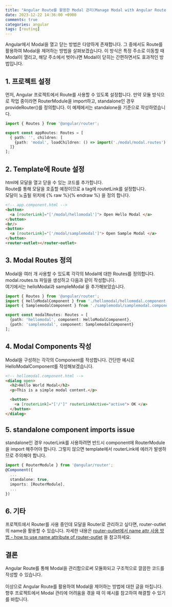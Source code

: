 ```yaml
---
title: "Angular Route를 활용한 Modal 관리(Manage Modal with Angular Route)"
date: 2023-12-22 14:36:00 +0900
comments: true
categories: angular
tags: [routing]
---
```


Angular에서 Modal을 열고 닫는 방법은 다양하게 존재합니다. 그 중에서도 Route를 활용하여 Modal을 제어하는 방법을 살펴보겠습니다. 이 방식은 특정 주소로 이동할 때 Modal이 열리고, 해당 주소에서 벗어나면 Modal이 닫히는 간편하면서도 효과적인 방법입니다.

## 1. 프로젝트 설정
먼저, Angular 프로젝트에서 Route를 사용할 수 있도록 설정합니다. 만약 모듈 방식으로 작업 중이라면 RouterModule을 import하고, standalone인 경우 provideRouter()를 정의합니다. 이 예제에서는 standalone을 기준으로 작성하였습니다.

```ts
import { Routes } from '@angular/router';

export const appRoutes: Routes = [
  { path: '', children: [
    {path: 'modal', loadChildren: () => import('./modal/modal.routes').then(m => m.modalRoutes)},
  ]}
];

```


## 2. Template에 Route 설정
html에 모달을 열고 닫을 수 있는 코드를 추가합니다.<br/>
Route를 통해 모달을 호출할 예정이므로 a tag에 routetLink를 설정합니다.<br/>
모달이 노출될 위치에 {% raw %}<router-outlet>{% endraw %} 을 정의 합니다.

```html
<!-- app.component.html -->
<button>
  <a [routerLink]="['/modal/hellomodal']"> Open Hello Modal </a>
</button>
<br/>
<button>
  <a [routerLink]="['/modal/samplemodal']"> Open Sample Modal </a>
</button>
<router-outlet></router-outlet>
```


## 3. Modal Routes 정의
Modal을 여러 개 사용할 수 있도록 각각의 Modal에 대한 Routes를 정의합니다. modal.routes.ts 파일을 생성하고 다음과 같이 작성합니다.<br/>
여기에서는 helloModal과 sampleModal 을 추가해보았습니다.

```ts
import { Routes } from '@angular/router';
import { HelloModalComponent } from './hellomodal/hellomodal.component';
import { SamplemodalComponent } from './samplemodal/samplemodal.component';

export const modalRoutes: Routes = [
  {path: 'hellomodal', component: HelloModalComponent},
  {path: 'samplemodal', component: SamplemodalComponent}
];

```


## 4. Modal Components 작성
Modal을 구성하는 각각의 Component를 작성합니다. 간단한 예시로 HelloModalComponent를 작성해보겠습니다.

```html
<!-- hellomodal.component.html -->
<dialog open>
  <h2>Hello World Modal</h2>
  <p>This is a simple modal content.</p>

  <button>
    <a [routerLink]="['/']" routerLinkActive="active"> OK </a>
  </button>
</dialog>
```



## 5. standalone component imports issue
standalone인 경우 routerLink를 사용하려면 반드시 component에 RouterModule을 import 해주어야 합니다.
그렇지 않으면 template에서 routerLink에 에러가 발생하므로 주의해야 합니다.
```ts
import { RouterModule } from '@angular/router';
@Component({
  ...
  standalone: true,
  imports: [RouterModule],
  ...
})
```


## 6. 기타
프로젝트에서 Router를 사용 중인데 모달을 Router로 관리하고 싶다면, router-outlet의 name을 활용할 수 있습니다. 
자세한 내용은 [router-outlet에서 name attr 사용 방법 - how to use name attribute of router-outlet](https://ksrae.github.io//angular/router-outlet-name/) 을 참고하세요.


## 결론
Angular Route를 통해 Modal을 관리함으로써 모듈화되고 구조적으로 깔끔한 코드를 작성할 수 있습니다.<br/>
<br/>
이상으로 Angular Route를 활용하여 Modal을 제어하는 방법에 대한 글을 마칩니다. 향후 프로젝트에서 Modal 관리에 어려움을 겪을 때 이 예시를 참고하여 해결할 수 있기를 바랍니다.